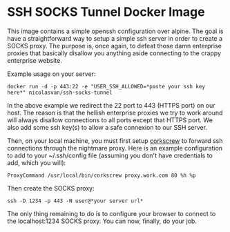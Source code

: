
SSH SOCKS Tunnel Docker Image
=============================

This image contains a simple openssh configuration over alpine. The goal is have a straightforward way to setup a
simple ssh server in order to create a SOCKS proxy. The purpose is, once again, to defeat those damn enterprise proxies
that basically disallow you anything aside connecting to the crappy enterprise website.

Example usage on your server:

    docker run -d -p 443:22 -e "USER_SSH_ALLOWED=*paste your ssh key here*" nicolasvan/ssh-socks-tunnel

In the above example we redirect the 22 port to 443 (HTTPS port) on our host. The reason is that the hellish enterprise
proxies we try to work around will always disallow connections to all ports except that HTTPS port. We also add some ssh
key(s) to allow a safe connexion to our SSH server.

Then, on your local machine, you must first setup [corkscrew](http://agroman.net/corkscrew/) to forward ssh connections
through the nightmare proxy. Here is an example configuration to add to your ~/.ssh/config file (assuming you don't have
credentials to add, which you will):

    ProxyCommand /usr/local/bin/corkscrew proxy.work.com 80 %h %p

Then create the SOCKS proxy:

    ssh -D 1234 -p 443 -N user@*your server url*

The only thing remaining to do is to configure your browser to connect to the localhost:1234 SOCKS proxy. You can now,
finally, do your job.
